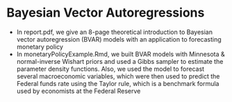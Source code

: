 # Bayesian Vector Autoregressions
- In report.pdf, we give an 8-page theoretical introduction to Bayesian vector autoregression (BVAR) models with an application to forecasting monetary policy
- In monetaryPolicyExample.Rmd, we built BVAR models with Minnesota & normal-inverse Wishart priors and used a Gibbs sampler to estimate the parameter density functions. Also, we used the model to forecast several macroeconomic variables, which were then used to predict the Federal funds rate using the Taylor rule, which is a benchmark formula used by economists at the Federal Reserve
